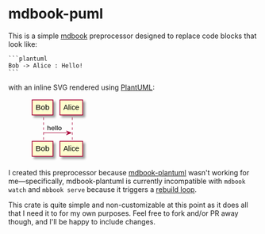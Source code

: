 # mdbook-puml

This is a simple [mdbook](https://crates.io/crates/mdbook) preprocessor designed to replace code blocks that look like:

    ```plantuml
    Bob -> Alice : Hello!
    ```

with an inline SVG rendered using [PlantUML](https://plantuml.com/):

<figure><svg xmlns="http://www.w3.org/2000/svg" xmlns:xlink="http://www.w3.org/1999/xlink" contentscripttype="application/ecmascript" contentstyletype="text/css" height="127px" preserveAspectRatio="none" style="width:121px;height:127px;" version="1.1" viewBox="0 0 121 127" width="121px" zoomAndPan="magnify"><defs><filter height="300%" id="fl1wk7hnho7ch" width="300%" x="-1" y="-1"><feGaussianBlur result="blurOut" stdDeviation="2.0"></feGaussianBlur><feColorMatrix in="blurOut" result="blurOut2" type="matrix" values="0 0 0 0 0 0 0 0 0 0 0 0 0 0 0 0 0 0 .4 0"></feColorMatrix><feOffset dx="4.0" dy="4.0" in="blurOut2" result="blurOut3"></feOffset><feBlend in="SourceGraphic" in2="blurOut3" mode="normal"></feBlend></filter></defs><g><line style="stroke: #A80036; stroke-width: 1.0; stroke-dasharray: 5.0,5.0;" x1="31" x2="31" y1="38.2969" y2="87.4297"></line><line style="stroke: #A80036; stroke-width: 1.0; stroke-dasharray: 5.0,5.0;" x1="89" x2="89" y1="38.2969" y2="87.4297"></line><rect fill="#FEFECE" filter="url(#fl1wk7hnho7ch)" height="30.2969" style="stroke: #A80036; stroke-width: 1.5;" width="42" x="8" y="3"></rect><text fill="#000000" font-family="sans-serif" font-size="14" lengthAdjust="spacingAndGlyphs" textLength="28" x="15" y="22.9951">Bob</text><rect fill="#FEFECE" filter="url(#fl1wk7hnho7ch)" height="30.2969" style="stroke: #A80036; stroke-width: 1.5;" width="42" x="8" y="86.4297"></rect><text fill="#000000" font-family="sans-serif" font-size="14" lengthAdjust="spacingAndGlyphs" textLength="28" x="15" y="106.4248">Bob</text><rect fill="#FEFECE" filter="url(#fl1wk7hnho7ch)" height="30.2969" style="stroke: #A80036; stroke-width: 1.5;" width="46" x="64" y="3"></rect><text fill="#000000" font-family="sans-serif" font-size="14" lengthAdjust="spacingAndGlyphs" textLength="32" x="71" y="22.9951">Alice</text><rect fill="#FEFECE" filter="url(#fl1wk7hnho7ch)" height="30.2969" style="stroke: #A80036; stroke-width: 1.5;" width="46" x="64" y="86.4297"></rect><text fill="#000000" font-family="sans-serif" font-size="14" lengthAdjust="spacingAndGlyphs" textLength="32" x="71" y="106.4248">Alice</text><polygon fill="#A80036" points="77,65.4297,87,69.4297,77,73.4297,81,69.4297" style="stroke: #A80036; stroke-width: 1.0;"></polygon><line style="stroke: #A80036; stroke-width: 1.0;" x1="31" x2="83" y1="69.4297" y2="69.4297"></line><text fill="#000000" font-family="sans-serif" font-size="13" lengthAdjust="spacingAndGlyphs" textLength="30" x="38" y="64.3638">hello</text></g></svg></figure>

I created this preprocessor because [mdbook-plantuml](https://crates.io/crates/mdbook-plantuml) wasn't working for me—specifically, mdbook-plantuml is currently incompatible with `mdbook watch` and `mbbook serve` because it triggers a [rebuild loop](https://github.com/sytsereitsma/mdbook-plantuml/issues/17).

This crate is quite simple and non-customizable at this point as it does all that I need it to for my own purposes. Feel free to fork and/or PR away though, and I'll be happy to include changes.


